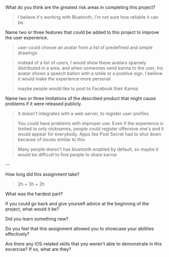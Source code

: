 What do you think are the greatest risk areas in completing this project?

> I believe it's working with Bluetooth, I'm not sure how reliable it can be.


Name two or three features that could be added to this project to improve the user experience.

> user could choose an avatar from a list of predefined and simple drawings

> instead of a list of users, I would show these avatars sparsely distributed in a area, and when someones send karma to the user, his avatar shows a speech ballon with a smile or a positive sign. I believe it would make the experience more personal

> maybe people would like to post to Facebook their Karma

Name two or three limitations of the described product that might cause problems if it were released publicly.

> It doesn't integrates with a web server, to register user profiles

> You could have problems with improper use. Even if the experience is limited to only nicknames, people could register offensive one's and it would appear for everybody. Apps like Post Secret had to shut down because of issues similar to this.

> Many people doesn't has bluetooth enabled by default, so maybe it would be difficult to find people to share karma

--

How long did this assignment take?

> 2h + 3h + 2h


What was the hardest part?

>


If you could go back and give yourself advice at the beginning of the project, what would it be?

>


Did you learn something new?

>


Do you feel that this assignment allowed you to showcase your abilities effectively?

>


Are there any iOS-related skills that you weren't able to demonstrate in this excercise? If so, what are they?

>